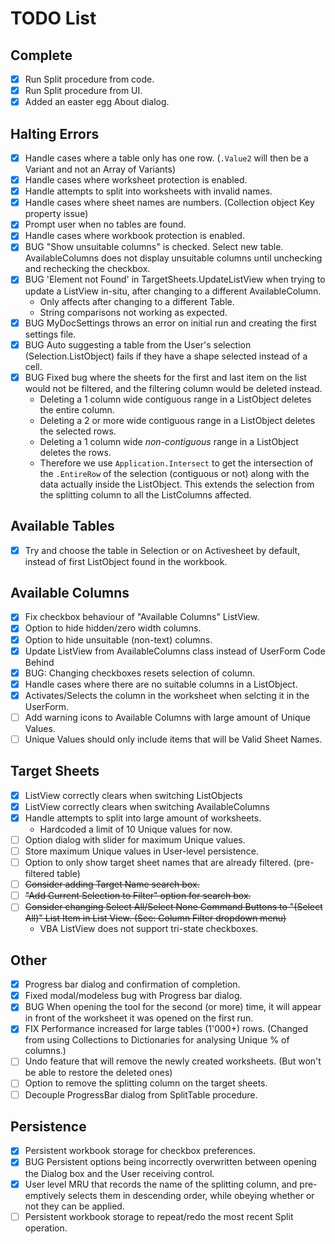 # TODO List
## Complete
- [x] Run Split procedure from code.
- [x] Run Split procedure from UI.
- [x] Added an easter egg About dialog.
## Halting Errors
- [x] Handle cases where a table only has one row. (`.Value2` will then be a Variant and not an Array of Variants)
- [x] Handle cases where worksheet protection is enabled.
- [x] Handle attempts to split into worksheets with invalid names.
- [x] Handle cases where sheet names are numbers. (Collection object Key property issue)
- [x] Prompt user when no tables are found.
- [x] Handle cases where workbook protection is enabled.
- [x] BUG "Show unsuitable columns" is checked. Select new table. AvailableColumns does not display unsuitable columns until unchecking and rechecking the checkbox.
- [x] BUG 'Element not Found' in TargetSheets.UpdateListView when trying to update a ListView in-situ, after changing to a different AvailableColumn.
  - Only affects after changing to a different Table.
  - String comparisons not working as expected.
- [x] BUG MyDocSettings throws an error on initial run and creating the first settings file.
- [x] BUG Auto suggesting a table from the User's selection (Selection.ListObject) fails if they have a shape selected instead of a cell.
- [x] BUG Fixed bug where the sheets for the first and last item on the list would not be filtered, and the filtering column would be deleted instead.
  - Deleting a 1 column wide contiguous range in a ListObject deletes the entire column.
  - Deleting a 2 or more wide contiguous range in a ListObject deletes the selected rows.
  - Deleting a 1 column wide *non-contiguous* range in a ListObject deletes the rows.
  - Therefore we use `Application.Intersect` to get the intersection of the `.EntireRow` of the selection (contiguous or not) along with the data actually inside the ListObject. This extends the selection from the splitting column to all the ListColumns affected.
## Available Tables
- [x] Try and choose the table in Selection or on Activesheet by default, instead of first ListObject found in the workbook. 
## Available Columns
- [x] Fix checkbox behaviour of "Available Columns" ListView.
- [x] Option to hide hidden/zero width columns.
- [x] Option to hide unsuitable (non-text) columns.
- [x] Update ListView from AvailableColumns class instead of UserForm Code Behind
- [x] BUG: Changing checkboxes resets selection of column.
- [x] Handle cases where there are no suitable columns in a ListObject.
- [x] Activates/Selects the column in the worksheet when selcting it in the UserForm.
- [ ] Add warning icons to Available Columns with large amount of Unique Values.
- [ ] Unique Values should only include items that will be Valid Sheet Names. 
## Target Sheets
- [x] ListView correctly clears when switching ListObjects
- [x] ListView correctly clears when switching AvailableColumns
- [x] Handle attempts to split into large amount of worksheets.
  - Hardcoded a limit of 10 Unique values for now.
- [ ] Option dialog with slider for maximum Unique values.
- [ ] Store maximum Unique values in User-level persistence.
- [ ] Option to only show target sheet names that are already filtered. (pre-filtered table)
- [ ] ~~Consider adding Target Name search box.~~
- [ ] ~~"Add Current Selection to Filter" option for search box.~~
- [ ] ~~Consider changing Select All/Select None Command Buttons to "(Select All)" List Item in List View. (See: Column Filter dropdown menu)~~
  - VBA ListView does not support tri-state checkboxes.
## Other
- [x] Progress bar dialog and confirmation of completion.
- [x] Fixed modal/modeless bug with Progress bar dialog.
- [x] BUG When opening the tool for the second (or more) time, it will appear in front of the worksheet it was opened on the first run. 
- [x] FIX Performance increased for large tables (1'000+) rows. (Changed from using Collections to Dictionaries for analysing Unique % of columns.)
- [ ] Undo feature that will remove the newly created worksheets. (But won't be able to restore the deleted ones)
- [ ] Option to remove the splitting column on the target sheets.
- [ ] Decouple ProgressBar dialog from SplitTable procedure.
## Persistence
- [x] Persistent workbook storage for checkbox preferences.
- [x] BUG Persistent options being incorrectly overwritten between opening the Dialog box and the User receiving control.
- [x] User level MRU that records the name of the splitting column, and pre-emptively selects them in descending order, while obeying whether or not they can be applied.
- [ ] Persistent workbook storage to repeat/redo the most recent Split operation.